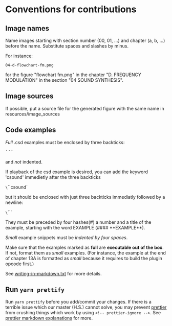 # Conventions for contributions

## Image names

Name images starting with section number (00, 01, ...) and chapter (a, b, ...)
before the name. Substitute spaces and slashes by minus.

For instance:

    04-d-flowchart-fm.png

for the figure "flowchart fm.png" in the chapter "D. FREQUENCY MODULATION" in the
section "04 SOUND SYNTHESIS".

## Image sources

If possible, put a source file for the generated figure with the same name in
resources/image_sources

## Code examples

_Full_ .csd examples must be enclosed by three backticks:

<pre>```</pre>

and _not_ indented.

If playback of the csd example is desired, you can add the keyword 'csound'
immedietly after the three backticks

`\`\`\`csound`

but it should be enclosed with just three backticks immediatly followed by a newline:

`\`\`\``

They must be preceded by four hashes(\#) a number and a title of the example,
starting with the word EXAMPLE (\#\#\#\# \*\*EXAMPLE\*\*).

_Small_ example snippets must be _indented by four spaces_.

Make sure that the examples marked as **full** are **executable out of the box**. If not, format them
as _small_ examples. (For instance, the example at the end of chapter 13A is formatted as _small_ because it requires to build the plugin opcode first.)

See [writing-in-markdown.txt](writing-in-markdown.txt) for more details.

## Run `yarn prettify`

Run `yarn prettify` before you add/commit your changes. If there is a
terrible issue which our master (H.S.) cannot solve, you may prevent
[prettier](https://prettier.io) from crushing things which work by using
`<!-- prettier-ignore -->`. See
[prettier markdown explanations](https://prettier.io/docs/en/ignore.html#markdown)
for more.
